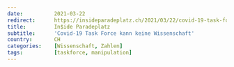 ```yaml
---
date:          2021-03-22
redirect:      https://insideparadeplatz.ch/2021/03/22/covid-19-task-force-kann-keine-wissenschaft/
title:         In$ide Paradeplatz
subtitle:      'Covid-19 Task Force kann keine Wissenschaft'
country:       CH
categories:    [Wissenschaft, Zahlen]
tags:          [taskforce, manipulation]
---
```

